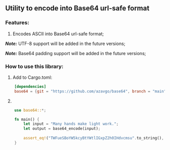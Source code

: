 ## Utility to encode into Base64 url-safe format

### Features: 
1. Encodes ASCII into Base64 url-safe format;

***Note:*** UTF-8 support will be added in the future versions;

***Note:*** Base64 padding support will be added in the future versions;

### How to use this library:

1. Add to Cargo.toml:

```toml
    [dependencies]
    base64 = {git = "https://github.com/azavgo/base64", branch = "main"}
```

2. 

```rust
    use base64::*; 

    fn main() {     
        let input = "Many hands make light work."; 
        let output = base64_encode(input); 
        
        assert_eq!("TWFueSBoYW5kcyBtYWtlIGxpZ2h0IHdvcmsu".to_string(), output);
    }
```